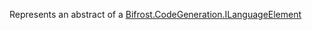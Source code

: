 Represents an abstract of a [Bifrost.CodeGeneration.ILanguageElement](Bifrost.CodeGeneration.ILanguageElement)